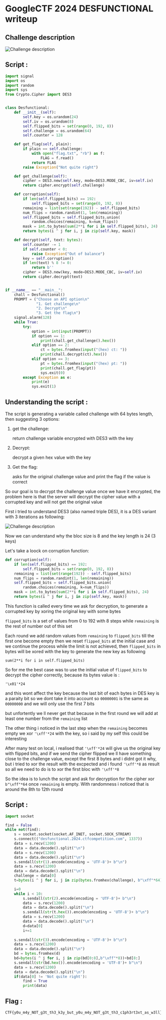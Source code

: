 # GoogleCTF 2024 DESFUNCTIONAL writeup

## Challenge description

![Challenge description](assets/Description.png)


## Script :

```python
import signal
import os
import random
import sys
from Crypto.Cipher import DES3


class Desfunctional:
    def __init__(self):
        self.key = os.urandom(24)
        self.iv = os.urandom(8)
        self.flipped_bits = set(range(0, 192, 8))
        self.challenge = os.urandom(64)
        self.counter = 128

    def get_flag(self, plain):
        if plain == self.challenge:
            with open("flag.txt", "rb") as f:
                FLAG = f.read()
            return FLAG
        raise Exception("Not quite right")

    def get_challenge(self):
        cipher = DES3.new(self.key, mode=DES3.MODE_CBC, iv=self.iv)
        return cipher.encrypt(self.challenge)

    def corruption(self):
        if len(self.flipped_bits) == 192:
            self.flipped_bits = set(range(0, 192, 8))
        remaining = list(set(range(192)) - self.flipped_bits)
        num_flips = random.randint(1, len(remaining))
        self.flipped_bits = self.flipped_bits.union(
            random.choices(remaining, k=num_flips))
        mask = int.to_bytes(sum(2**i for i in self.flipped_bits), 24)
        return bytes(i ^ j for i, j in zip(self.key, mask))

    def decrypt(self, text: bytes):
        self.counter -= 1
        if self.counter < 0:
            raise Exception("Out of balance")
        key = self.corruption()
        if len(text) % 8 != 0:
            return b''
        cipher = DES3.new(key, mode=DES3.MODE_CBC, iv=self.iv)
        return cipher.decrypt(text)


if __name__ == "__main__":
    chall = Desfunctional()
    PROMPT = ("Choose an API option\n"
              "1. Get challenge\n"
              "2. Decrypt\n"
              "3. Get the flag\n")
    signal.alarm(128)
    while True:
        try:
            option = int(input(PROMPT))
            if option == 1:
                print(chall.get_challenge().hex())
            elif option == 2:
                ct = bytes.fromhex(input("(hex) ct: "))
                print(chall.decrypt(ct).hex())
            elif option == 3:
                pt = bytes.fromhex(input("(hex) pt: "))
                print(chall.get_flag(pt))
                sys.exit(0)
        except Exception as e:
            print(e)
            sys.exit(1)
```

## Understanding the script :

The script is generating a variable called challenge with 64 bytes length, then suggesting 3 options:

1) get the challenge:

	return challenge variable encrypted with DES3 with the key

3) Decrypt:

	decrypt a given hex value with the key

5) Get the flag:

	asks for the original challenge value and print the flag if the value is correct


So our goal is to decrypt the challenge value once we have it encrypted, the problem here is that the server will decrypt the cipher value with a corrupted key and will not get the original value

First i tried to understand DES3 (also named triple DES), it is a DES variant with 3 iterations as following:

![Challenge description](assets/triple_des.png)
 

Now we can understand why the bloc size is 8 and the key length is 24 (3 keys)







Let's take a loock on corruption function:

```python
def corruption(self):
    if len(self.flipped_bits) == 192:
        self.flipped_bits = set(range(0, 192, 8))
    remaining = list(set(range(192)) - self.flipped_bits)
    num_flips = random.randint(1, len(remaining))
    self.flipped_bits = self.flipped_bits.union(
        random.choices(remaining, k=num_flips))
    mask = int.to_bytes(sum(2**i for i in self.flipped_bits), 24)
    return bytes(i ^ j for i, j in zip(self.key, mask))
```

This function is called every time we ask for decryption, to generate a corrupted key by xoring the original key with some bytes


`flipped_bits` is a set of values from 0 to 192 with 8 steps while `remaining` is the rest of number out of this set

Each round we add random values from `remaining` to `flipped_bits` till the first one become empty then we reset `flipped_bits` at the initial case and we continue the process while the limit is not achieved, then `flipped_bits` in bytes will be xored with the key to generate the new key as following

```
sum(2**i for i in self.flipped_bits)
```


So for me the best case was to use the initial value of `flipped_bits` to decrypt the cipher correctly, because its bytes value is :

```
'\x01'*24
```

and this wont affect the key because the last bit of each bytes in DES key is a paraity bit so we dont take it into account so `00000001` is the same as `00000000` and we will only use the first 7 bits


but unfortently we ll never get that because in the first round we will add at least one number from the `remaining` list


The other thing i noticed in the last step when the `remaining` becomes empty we xor `'\xff'*24` with the key, so i said by my self this could be interesting


After many test on local, i realised that `'\xff'*24` will give us the original key with flipped bits, and if we
send the cipher flipped we ll have something close to the challenge value, except the first 8 bytes and i didnt got it why, but i tried to xor the result with the excpected and i found `'\xff'*8` as result so all we need to do is to xor the first bloc with `'\xff'*8`

So the idea is to lunch the script and ask for decryption for the cipher xor  `b"\xff"*64` once `remaining` is empty. With randomness i noticed that is around the 8th to 12th round

## Script :
```python
import socket

find = False
while not(find):
	s = socket.socket(socket.AF_INET, socket.SOCK_STREAM)
	s.connect(("desfunctional.2024.ctfcompetition.com", 1337))
	data = s.recv(1200)
	data = data.decode().split("\n")
	data = s.recv(1200)
	data = data.decode().split("\n")
	s.sendall(str(1).encode(encoding = 'UTF-8')+ b"\n")
	data = s.recv(1200)
	data = data.decode().split("\n")
	challenge = data[0]
	t=bytes(i ^ j for i, j in zip(bytes.fromhex(challenge), b"\xff"*64))

	i=0
	while i < 10:
		s.sendall(str(2).encode(encoding = 'UTF-8')+ b"\n")
		data = s.recv(1200)
		data = data.decode().split("\n")
		s.sendall(str(t.hex()).encode(encoding = 'UTF-8')+ b"\n")
		data = s.recv(1200)
		data = data.decode().split("\n")
		d=data[0]
		i+=1
		
	s.sendall(str(3).encode(encoding = 'UTF-8')+ b"\n")
	data = s.recv(1200)
	data = data.decode().split("\n")
	bd = bytes.fromhex(d)
	bd=bytes(i ^ j for i, j in zip(bd[0:8],b"\xff"*8))+bd[8:]
	s.sendall(str(bd.hex()).encode(encoding = 'UTF-8')+ b"\n")
	data = s.recv(1200)
	data = data.decode().split("\n")
	if(data[0] != 'Not quite right'):
		find = True
		print(data)
```

## Flag :
```
CTF{y0u_m4y_NOT_g3t_th3_k3y_but_y0u_m4y_NOT_g3t_th3_c1ph3rt3xt_as_w3ll}
```


 







